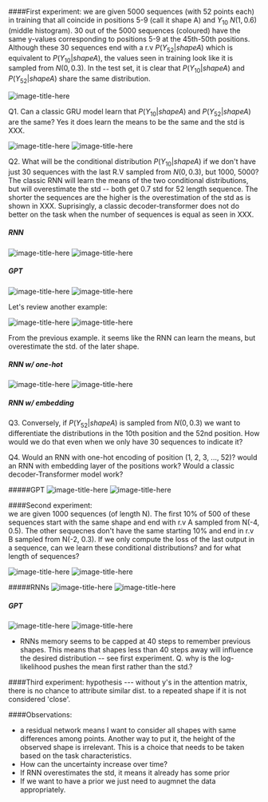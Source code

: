 ####First experiment: 
we are given 5000 sequences (with 52 points each) in training that all coincide in positions 5-9 (call it shape A) and $Y_10 ~ N(1, 0.6)$ (middle histogram). 30 out of the 5000 sequences (coloured) have the same y-values corresponding to positions 5-9 at the 45th-50th positions. Although these 30 sequences end with a r.v $P(Y_52| shape A)$ which is equivalent to $P(Y_10| shape A)$, the values seen in training look like it is sampled from $N(0, 0.3)$. In the test set, it is clear that $P(Y_10| shape A)$ and $P(Y_52|shape A)$ share the same distribution.       


![image-title-here](figures/exp_I_train.png)

Q1. Can a classic GRU model learn that $P(Y_10|shape A)$ and $P(Y_52|shape A)$ are the same? Yes it does learn the means to be the same and the std is XXX.    

![image-title-here](figures/rnn_30_seq_std.png)
![image-title-here](figures/rnn_30_seq_mean.png)  

Q2. What will be the conditional distribution $P(Y_10| shape A)$ if we don't have just 30 sequences with the last R.V sampled from $N(0, 0.3)$, but 1000, 5000? The classic RNN will learn the means of the two conditional distributions, but will overestimate the std -- both get 0.7 std for 52 length sequence. The shorter the sequences are the higher is the overestimation of the std as is shown in XXX. Suprisingly, a classic decoder-transformer does not do better on the task when the number of sequences is equal as seen in XXX.   

##### RNN

![image-title-here](figures/std.png)
![image-title-here](figures/rnn_mean.png)

##### GPT

![image-title-here](figures/mid_last_gpt_std.png)
![image-title-here](figures/mid_last_gpt_mean.png)


Let's review another example:


![image-title-here](figures/same_shape_diff_dist.png)
![image-title-here](figures/same_shape_diff_dist_histograms.png)

From the previous example. it seems like the RNN can learn the means, but overestimate the std. of the later shape. 


##### RNN w/ one-hot
![image-title-here](figures/RNN_same_shape_diff_dist_with_position_std.png)
![image-title-here](figures/RNN_same_shape_diff_dist_with_position_meanRNN_same_shape_diff_dist_with_position_mean.png)

##### RNN w/ embedding


Q3. Conversely, if $P(Y_52|shape A)$ is sampled from $N(0, 0.3)$ we want to differentiate the distributions in the 10th position and the 52nd position. How would we do that even when we only have 30 sequences to indicate it? 

Q4. Would an RNN with one-hot encoding of position 
(1, 2, 3, ..., 52)? would an RNN with embedding layer of the positions work? Would a classic decoder-Transformer model work?     

#####GPT
![image-title-here](figures/gpt_30_seq_std.png)
![image-title-here](figures/gpt_30_seq_mean.png)


####Second experiment:  
we are given 1000 sequences (of length N). The first 10% of 500 of these sequences start with the same shape and end with r.v A sampled from N(-4, 0.5). The other sequecnes don't have the same starting 10% and end in r.v B sampled from N(-2, 0.3). If we only compute the loss of the last output in a sequence, can we learn these conditional distributions? and for what length of sequences?      


![image-title-here](figures/change_start.png)
![image-title-here](figures/hist_change_start.png)

#####RNNs
![image-title-here](figures/change_start_rnn_std.png)
![image-title-here](figures/change_start_rnn_mean_diff.png)
##### GPT
![image-title-here](figures/change_start_gpt_std.png)
![image-title-here](figures/change_start_gpt_mean.png)


* RNNs memory seems to be capped at 40 steps to remember previous shapes. This means that shapes less than 40 steps away will influence the desired distribution -- see first experiment. Q. why is the log-likelihood pushes the mean first rather than the std.? 


####Third experiment:
hypothesis --- without y's in the attention matrix, there is no chance to attribute similar dist. to a repeated shape if it is not considered 'close'. 


####Observations:
* a residual network means I want to consider all shapes with same differences among points. Another way to put it, the height of the observed shape is irrelevant. This is a choice that needs to be taken based on the task characteristics. 
* How can the uncertainty increase over time? 
* If RNN overestimates the std, it means it already has some prior
* If we want to have a prior we just need to augmnet the data appropriately.

